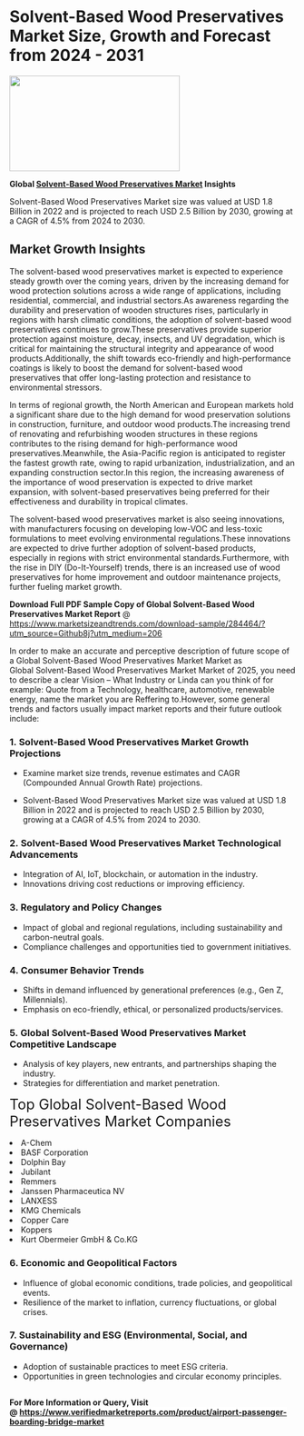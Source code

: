 <H1>Solvent-Based Wood Preservatives Market Size, Growth and Forecast from 2024 - 2031</H1><img class="aligncenter size-medium wp-image-584254" src="https://thirdeyenews.in/wp-content/uploads/2024/09/Global-Market-Research-300x168.jpeg" alt="" width="300" height="168" /><p><strong>Global&nbsp;<a href="https://www.marketsizeandtrends.com/download-sample/284464/?utm_source=Github8j?utm_medium=206">Solvent-Based Wood Preservatives Market</a> Insights</strong></p><p>Solvent-Based Wood Preservatives Market size was valued at USD 1.8 Billion in 2022 and is projected to reach USD 2.5 Billion by 2030, growing at a CAGR of 4.5% from 2024 to 2030.</p><p><h2>Market Growth Insights</h2> <p>The solvent-based wood preservatives market is expected to experience steady growth over the coming years, driven by the increasing demand for wood protection solutions across a wide range of applications, including residential, commercial, and industrial sectors.As awareness regarding the durability and preservation of wooden structures rises, particularly in regions with harsh climatic conditions, the adoption of solvent-based wood preservatives continues to grow.These preservatives provide superior protection against moisture, decay, insects, and UV degradation, which is critical for maintaining the structural integrity and appearance of wood products.Additionally, the shift towards eco-friendly and high-performance coatings is likely to boost the demand for solvent-based wood preservatives that offer long-lasting protection and resistance to environmental stressors.</p> <p>In terms of regional growth, the North American and European markets hold a significant share due to the high demand for wood preservation solutions in construction, furniture, and outdoor wood products.The increasing trend of renovating and refurbishing wooden structures in these regions contributes to the rising demand for high-performance wood preservatives.Meanwhile, the Asia-Pacific region is anticipated to register the fastest growth rate, owing to rapid urbanization, industrialization, and an expanding construction sector.In this region, the increasing awareness of the importance of wood preservation is expected to drive market expansion, with solvent-based preservatives being preferred for their effectiveness and durability in tropical climates.</p> <p>The solvent-based wood preservatives market is also seeing innovations, with manufacturers focusing on developing low-VOC and less-toxic formulations to meet evolving environmental regulations.These innovations are expected to drive further adoption of solvent-based products, especially in regions with strict environmental standards.Furthermore, with the rise in DIY (Do-It-Yourself) trends, there is an increased use of wood preservatives for home improvement and outdoor maintenance projects, further fueling market growth.</p> <p><span class=""><strong>Download Full PDF Sample Copy of Global Solvent-Based Wood Preservatives Market Report</strong> @ <a href="https://www.marketsizeandtrends.com/download-sample/284464/?utm_source=Github8j?utm_medium=206" target="_blank">https://www.marketsizeandtrends.com/download-sample/284464/?utm_source=Github8j?utm_medium=206</a></span></p><p>In order to make an accurate and perceptive description of future scope of a Global&nbsp;Solvent-Based Wood Preservatives Market Market as Global&nbsp;Solvent-Based Wood Preservatives Market Market of 2025, you need to describe a clear Vision &ndash; What Industry or Linda can you think of for example: Quote from a Technology, healthcare, automotive, renewable energy, name the market you are Reffering to.However, some general trends and factors usually impact market reports and their future outlook include:</p><h3>1.&nbsp;<strong>Solvent-Based Wood Preservatives Market Growth Projections</strong></h3><ul><li>Examine market size trends, revenue estimates and CAGR (Compounded Annual Growth Rate) projections.</li><li><p>Solvent-Based Wood Preservatives Market size was valued at USD 1.8 Billion in 2022 and is projected to reach USD 2.5 Billion by 2030, growing at a CAGR of 4.5% from 2024 to 2030.</p></li></ul><h3>2.&nbsp;<strong>Solvent-Based Wood Preservatives Market Technological Advancements</strong></h3><ul><li>Integration of AI, IoT, blockchain, or automation in the industry.</li><li>Innovations driving cost reductions or improving efficiency.</li></ul><h3>3.&nbsp;<strong>Regulatory and Policy Changes</strong></h3><ul><li>Impact of global and regional regulations, including sustainability and carbon-neutral goals.</li><li>Compliance challenges and opportunities tied to government initiatives.</li></ul><h3>4.&nbsp;<strong>Consumer Behavior Trends</strong></h3><ul><li>Shifts in demand influenced by generational preferences (e.g., Gen Z, Millennials).</li><li>Emphasis on eco-friendly, ethical, or personalized products/services.</li></ul><h3>5.&nbsp;<strong>Global Solvent-Based Wood Preservatives Market Competitive Landscape</strong></h3><ul><li>Analysis of key players, new entrants, and partnerships shaping the industry.</li><li>Strategies for differentiation and market penetration.</li></ul><p data-pm-slice="1 1 []"><span style="color: inherit; font-family: inherit; font-size: 25px;">Top Global Solvent-Based Wood Preservatives Market Companies</span></p><div class="" data-test-id=""><p><li>A-Chem</li><li> BASF Corporation</li><li> Dolphin Bay</li><li> Jubilant</li><li> Remmers</li><li> Janssen Pharmaceutica NV</li><li> LANXESS</li><li> KMG Chemicals</li><li> Copper Care</li><li> Koppers</li><li> Kurt Obermeier GmbH & Co.KG</li></p></div><h3>6.&nbsp;<strong>Economic and Geopolitical Factors</strong></h3><ul><li>Influence of global economic conditions, trade policies, and geopolitical events.</li><li>Resilience of the market to inflation, currency fluctuations, or global crises.</li></ul><h3>7.&nbsp;<strong>Sustainability and ESG (Environmental, Social, and Governance)</strong></h3><ul><li>Adoption of sustainable practices to meet ESG criteria.</li><li>Opportunities in green technologies and circular economy principles.</li></ul><h2><strong style="font-size: 14px;">For More Information or Query, Visit @&nbsp;</strong><a style="background-color: #ffffff; font-size: 14px;" href="https://www.marketsizeandtrends.com/report/solvent-based-wood-preservatives-market/" target="_blank">https://www.verifiedmarketreports.com/product/airport-passenger-boarding-bridge-market</a></h2>